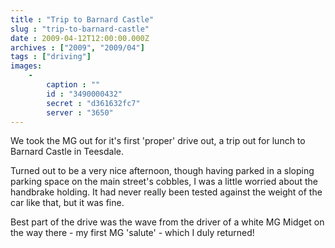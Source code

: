 ```yaml
---
title : "Trip to Barnard Castle"
slug : "trip-to-barnard-castle"
date : 2009-04-12T12:00:00.000Z
archives : ["2009", "2009/04"]
tags : ["driving"]
images:
    -
        caption : ""
        id : "3490000432"
        secret : "d361632fc7"
        server : "3650"
---
```


We took the MG out for it's first 'proper' drive out, a trip out for lunch to Barnard Castle in Teesdale.

Turned out to be a very nice afternoon, though having parked in a sloping parking space on the main street's cobbles, I was a little worried about the handbrake holding. It had never really been tested against the weight of the car like that, but it was fine.

Best part of the drive was the wave from the driver of a white MG Midget on the way there - my first MG 'salute' - which I duly returned!